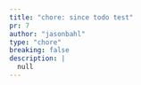 ```yaml
---
title: "chore: since todo test"
pr: 7
author: "jasonbahl"
type: "chore"
breaking: false
description: |
  null
---
```

